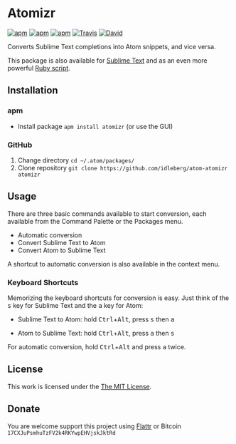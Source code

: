 # Atomizr

[![apm](https://img.shields.io/apm/l/atomizr.svg?style=flat-square)](https://atom.io/packages/atomizr)
[![apm](https://img.shields.io/apm/v/atomizr.svg?style=flat-square)](https://atom.io/packages/atomizr)
[![apm](https://img.shields.io/apm/dm/atomizr.svg?style=flat-square)](https://atom.io/packages/atomizr)
[![Travis](https://img.shields.io/travis/idleberg/atom-atomizr.svg?style=flat-square)](https://travis-ci.org/idleberg/atom-atomizr)
[![David](https://img.shields.io/david/dev/idleberg/atom-atomizr.svg?style=flat-square)](https://david-dm.org/idleberg/atom-atomizr#info=dependencies)

Converts Sublime Text completions into Atom snippets, and vice versa.

This package is also available for [Sublime Text](https://github.com/idleberg/sublime-atomizr) and as an even more powerful [Ruby script](https://github.com/idleberg/atomizr).

## Installation

### apm

* Install package `apm install atomizr` (or use the GUI)

### GitHub

1. Change directory `cd ~/.atom/packages/`
2. Clone repository `git clone https://github.com/idleberg/atom-atomizr atomizr`

## Usage

There are three basic commands available to start conversion, each available from the Command Palette or the Packages menu.

* Automatic conversion
* Convert Sublime Text to Atom
* Convert Atom to Sublime Text

A shortcut to automatic conversion is also available in the context menu.

### Keyboard Shortcuts

Memorizing the keyboard shortcuts for conversion is easy. Just think of the <kbd>s</kbd> key for Sublime Text and the <kbd>a</kbd> key for Atom:

* Sublime Text to Atom: hold <kbd>Ctrl</kbd>+<kbd>Alt</kbd>, press <kbd>s</kbd> then <kbd>a</kbd>

* Atom to Sublime Text: hold <kbd>Ctrl</kbd>+<kbd>Alt</kbd>, press <kbd>a</kbd> then <kbd>s</kbd>

For automatic conversion, hold <kbd>Ctrl</kbd>+<kbd>Alt</kbd> and press <kbd>a</kbd> twice.

## License

This work is licensed under the [The MIT License](LICENSE.md).

## Donate

You are welcome support this project using [Flattr](https://flattr.com/submit/auto?user_id=idleberg&url=https://github.com/idleberg/atom-atomizr) or Bitcoin `17CXJuPsmhuTzFV2k4RKYwpEHVjskJktRd`
